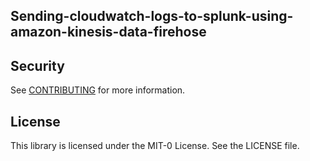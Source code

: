 ## Sending-cloudwatch-logs-to-splunk-using-amazon-kinesis-data-firehose

## Security

See [CONTRIBUTING](CONTRIBUTING.md#security-issue-notifications) for more information.

## License

This library is licensed under the MIT-0 License. See the LICENSE file.

